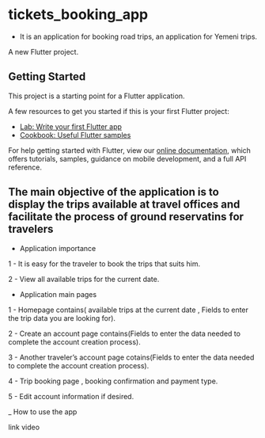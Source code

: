 # tickets_booking_app
- It is an application for booking road trips, an application for Yemeni trips.

A new Flutter project.

## Getting Started

This project is a starting point for a Flutter application.

A few resources to get you started if this is your first Flutter project:

- [Lab: Write your first Flutter app](https://flutter.dev/docs/get-started/codelab)
- [Cookbook: Useful Flutter samples](https://flutter.dev/docs/cookbook)

For help getting started with Flutter, view our
[online documentation](https://flutter.dev/docs), which offers tutorials,
samples, guidance on mobile development, and a full API reference.

## The main objective of the application is to display the trips available at travel offices and facilitate the process of ground reservatins for travelers

 - Application importance
 
 1 - It is easy for the traveler to book the trips that suits him.

 2 - View all available trips for the current date.



 - Application main pages
 
 1 - Homepage contains( available trips at the current date , Fields to enter the trip data you are looking for).

 2 - Create an account page contains(Fields to enter the data needed to complete the account creation process).

 3 - Another traveler’s account page cotains(Fields to enter the data needed to complete the account creation process).

 4 - Trip booking page , booking confirmation and payment type.

 5 - Edit account information if desired.

_ How to use the app

link video







